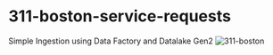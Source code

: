 # 311-boston-service-requests

Simple Ingestion using Data Factory and Datalake Gen2
![311-boston](https://github.com/tzexs/311-boston-service-requests/assets/102391213/d8f58e8e-c624-4613-9087-657a5858e00b)
